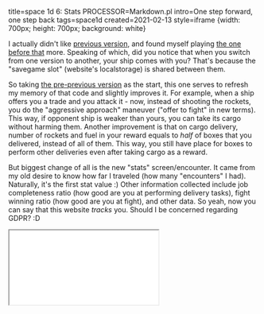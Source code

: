 title=space 1d 6: Stats
PROCESSOR=Markdown.pl
intro=One step forward, one step back
tags=space1d
created=2021-02-13
style=iframe {width: 700px; height: 700px; background: white}

I actually didn't like [previous version][5], and found myself playing [the one before that][4] more.
Speaking of which, did you notice that when you switch from one version to another, your ship comes with you?
That's because the "savegame slot" (website's localstorage) is shared between them.

[5]: space-1d-5-costly-approach.html
[4]: space-1d-4-trading-and-bluffing.html

So taking [the pre-previous version][4] as the start, this one serves to refresh my memory of that code and slightly improves it.
For example, when a ship offers you a trade and you attack it - now, instead of shooting the rockets, you do the "aggressive approach" maneuver ("offer to fight" in new terms).
This way, if opponent ship is weaker than yours, you can take its cargo without harming them.
Another improvement is that on cargo delivery, number of rockets and fuel in your reward equals to _half_ of boxes that you delivered, instead of all of them.
This way, you still have place for boxes to perform other deliveries even after taking cargo as a reward.

But biggest change of all is the new "stats" screen/encounter.
It came from my old desire to know how far I traveled (how many "encounters" I had).
Naturally, it's the first stat value :)
Other information collected include
job completeness ratio (how good are you at performing delivery tasks),
fight winning ratio (how good are you at fight),
and other data.
So yeah, now you can say that this website _tracks_ you.
Should I be concerned regarding GDPR? :D

<iframe src="space-1d-6-stats.htm"></iframe>
